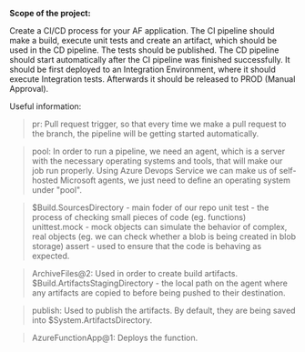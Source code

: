 **Scope of the project:**

Create a CI/CD process for your AF application. The CI pipeline should make a build, execute unit tests and create an artifact, which should be used in the CD pipeline.
The tests should be published.
The CD pipeline should start automatically after the CI pipeline was finished successfully. It should be first deployed to an Integration Environment, where
it should execute Integration tests. Afterwards it should be released to PROD (Manual Approval).

Useful information:

>pr: Pull request trigger, so that every time we make a pull request to the branch, the pipeline will be getting started automatically.

>pool: In order to run a pipeline, we need an agent, which is a server with the necessary operating systems and tools, that will make our job run properly. Using Azure Devops Service we can make us of self-hosted Microsoft agents, we just need to define an operating system under "pool".

>$Build.SourcesDirectory - main foder of our repo unit test - the process of checking small pieces of code (eg. functions) unittest.mock - mock objects can simulate the behavior of complex, real objects (eg. we can check whether a blob is being created in blob storage) assert - used to ensure that the code is behaving as expected.

>ArchiveFiles@2: Used in order to create build artifacts. $Build.ArtifactsStagingDirectory - the local path on the agent where any artifacts are copied to before being pushed to their destination.

>publish: Used to publish the artifacts. By default, they are being saved into $System.ArtifactsDirectory.

>AzureFunctionApp@1: Deploys the function.
